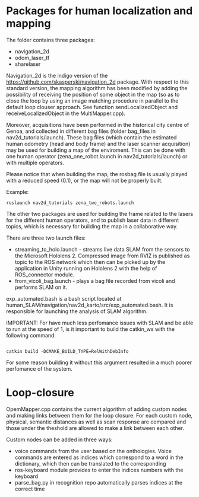 # Packages for human localization and mapping

The folder contains three packages:
  - navigation_2d
  - odom_laser_tf
  - sharelaser
  
Navigation_2d is the indigo version of the https://github.com/skasperski/navigation_2d package. With respect to this standard version, the mapping algorithm has been modified by adding the possibility of receiving the position of some object in the map (so as to close the loop by using an image matching procedure in parallel to the default loop clouser approach. See function sendLocalizedObject and receiveLocalizedObject in the MultiMapper.cpp).

Moreover, acquisitions have been performed in the historical city centre of Genoa, and collected in different bag files (folder bag_files in nav2d_tutorials/launch). These bag files (which contain the estimated human odometry (head and body frame) and the laser scanner acquisition) may be used for building a map of the enviroment. This can be done with one human operator (zena_one_robot.launch in nav2d_tutorials/launch) or with multiple operators. 

Please notice that when building the map, the rosbag file is usually played with a reduced speed (0.1), or the map will not be properly built.

Example:

```
roslaunch nav2d_tutorials zena_two_robots.launch
```

The other two packages are used for building the frame related to the lasers for the different human operators, and to publish laser data in different topics, which is necessary for building the map in a collaborative way.

There are three two launch files: 
   - streaming_to_holo.launch - streams live data SLAM from the sensors to the Microsoft Hololens 2. Compressed image from RVIZ is published as 
 topic to the ROS network which then can be picked up by the application in Unity running on Hololens 2 with the help of ROS_connector module.
   - from_vicoli_bag.launch - plays a bag file recorded from vicoli and performs SLAM on it.
 
 exp_automated.bash is a bash script located at human_SLAM/navigation/nav2d_karto/src/exp_automated.bash. It is responsible for launching the analysis of SLAM algorithm.
 
 
   
IMPORTANT:
For have much less perfomance issues with SLAM and be able to run at the speed of 1, is it important to build the catkin_ws with the following command:

```

catkin build -DCMAKE_BUILD_TYPE=RelWithDebInfo
```

For some reason building it without this argument resulted in a much poorer perfomance of the system.



# Loop-closure 

OpemMapper.cpp contains the current algorithm of adding custom nodes and making links between them for the loop closure. For each custom node, physical, semantic distances as well as scan response are compared and those under the theshold are allowed to make a link between each other.

Custom nodes can be added in three ways:
  - voice commands from the user based on the onthologies. Voice commands are entered as indices which correspond to a word in the dictionary, which then can be translated to the corresponding
  - ros-keyboard module provides to enter the indices numbers with the keyboard
  - parse_bag.py in recognition repo automatically parses indices at the correct time 
 










